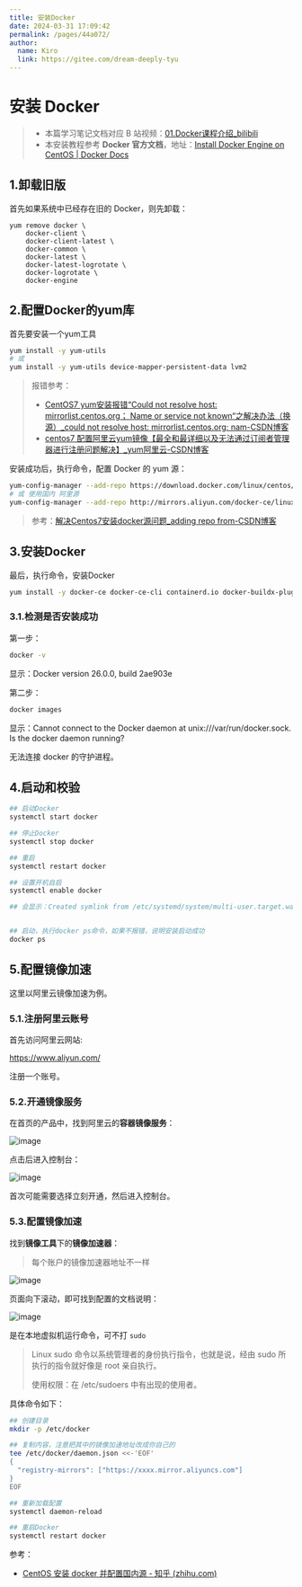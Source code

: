 ```yaml
---
title: 安装Docker
date: 2024-03-31 17:09:42
permalink: /pages/44a072/
author: 
  name: Kiro
  link: https://gitee.com/dream-deeply-tyu
---
```

# 安装 Docker

> - 本篇学习笔记文档对应 B 站视频：[01.Docker课程介绍_bilibili](https://www.bilibili.com/video/BV1HP4118797?p=1&vd_source=d130139a92227a66fb558961b98507cb)
> - 本安装教程参考 **Docker 官方文档**，地址：[Install Docker Engine on CentOS | Docker Docs](https://docs.docker.com/engine/install/centos/)

## 1.卸载旧版

首先如果系统中已经存在旧的 Docker，则先卸载：

```Shell
yum remove docker \
    docker-client \
    docker-client-latest \
    docker-common \
    docker-latest \
    docker-latest-logrotate \
    docker-logrotate \
    docker-engine
```

## 2.配置Docker的yum库

首先要安装一个yum工具

```Bash
yum install -y yum-utils
# 或
yum install -y yum-utils device-mapper-persistent-data lvm2
```

> 报错参考：
>
> - [CentOS7 yum安装报错“Could not resolve host: mirrorlist.centos.org； Name or service not known“之解决办法（换源）_could not resolve host: mirrorlist.centos.org; nam-CSDN博客](https://blog.csdn.net/masound/article/details/140123479)
> - [centos7 配置阿里云yum镜像【最全和最详细以及无法通过订阅者管理器进行注册问题解决】_yum阿里云-CSDN博客](https://blog.csdn.net/qq_23859799/article/details/131876113)

安装成功后，执行命令，配置 Docker 的 yum 源：

```Bash
yum-config-manager --add-repo https://download.docker.com/linux/centos/docker-ce.repo
# 或 使用国内 阿里源
yum-config-manager --add-repo http://mirrors.aliyun.com/docker-ce/linux/centos/docker-ce.repo
```

> 参考：[解决Centos7安装docker源问题_adding repo from-CSDN博客](https://blog.csdn.net/qq_37272999/article/details/86769520)

## 3.安装Docker

最后，执行命令，安装Docker

```Bash
yum install -y docker-ce docker-ce-cli containerd.io docker-buildx-plugin docker-compose-plugin
```

### 3.1.检测是否安装成功

第一步：

```Bash
docker -v
```

显示：Docker version 26.0.0, build 2ae903e

第二步：

```Bash
docker images
```

显示：Cannot connect to the Docker daemon at unix:///var/run/docker.sock. Is the docker daemon running?

无法连接 docker 的守护进程。

## 4.启动和校验

```Bash
## 启动Docker
systemctl start docker

## 停止Docker
systemctl stop docker

## 重启
systemctl restart docker

## 设置开机自启
systemctl enable docker

## 会显示：Created symlink from /etc/systemd/system/multi-user.target.wants/docker.service to /usr/lib/systemd/system/docker.service.


## 启动，执行docker ps命令，如果不报错，说明安装启动成功
docker ps
```

## 5.配置镜像加速

这里以阿里云镜像加速为例。

### 5.1.注册阿里云账号

首先访问阿里云网站:

https://www.aliyun.com/

注册一个账号。

### 5.2.开通镜像服务

在首页的产品中，找到阿里云的**容器镜像服务**：

![image](https://cmty256.github.io/picx-images-hosting/microservice/image.1vyg3ae9n6.webp)

点击后进入控制台：

![image](https://cmty256.github.io/picx-images-hosting/microservice/image.lvao25lv.webp)

首次可能需要选择立刻开通，然后进入控制台。

### 5.3.配置镜像加速

找到**镜像工具**下的**镜像加速器**：

> 每个账户的镜像加速器地址不一样

![image](https://cmty256.github.io/picx-images-hosting/microservice/image.4912khsvmc.webp)

页面向下滚动，即可找到配置的文档说明：

![image](https://cmty256.github.io/picx-images-hosting/microservice/image.lvao3bws.webp)

是在本地虚拟机运行命令，可不打 `sudo`

> Linux sudo 命令以系统管理者的身份执行指令，也就是说，经由 sudo 所执行的指令就好像是 root 亲自执行。
>
> 使用权限：在 /etc/sudoers 中有出现的使用者。

具体命令如下：

```Bash
## 创建目录
mkdir -p /etc/docker

## 复制内容，注意把其中的镜像加速地址改成你自己的
tee /etc/docker/daemon.json <<-'EOF'
{
  "registry-mirrors": ["https://xxxx.mirror.aliyuncs.com"]
}
EOF

## 重新加载配置
systemctl daemon-reload

## 重启Docker
systemctl restart docker
```



参考：

- [CentOS 安装 docker 并配置国内源 - 知乎 (zhihu.com)](https://zhuanlan.zhihu.com/p/653306436)
